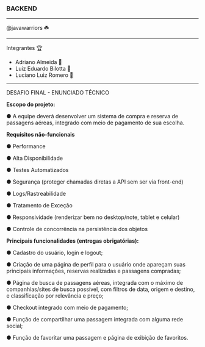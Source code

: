 ### BACKEND #### 

*****
 @javawarriors  :shamrock:
 ****
 Integrantes :trophy:
* Adriano Almeida   :rocket:
* Luiz Eduardo Bilotta :rocket:
* Luciano Luiz Romero  :rocket:
******
DESAFIO FINAL - ENUNCIADO TÉCNICO

**Escopo do projeto:**

● A equipe deverá desenvolver um sistema de compra e
reserva de passagens aéreas, integrado com meio de
pagamento de sua escolha.

**Requisitos não-funcionais**

● Performance

● Alta Disponibilidade

● Testes Automatizados

● Segurança (proteger chamadas diretas a API sem ser via
front-end)

● Logs/Rastreabilidade

● Tratamento de Exceção

● Responsividade (renderizar bem no desktop/note, tablet e
celular)

● Controle de concorrência na persistência dos objetos

**Principais funcionalidades (entregas obrigatórias):**

● Cadastro do usuário, login e logout;

● Criação de uma página de perfil para o usuário onde
apareçam suas principais informações, reservas
realizadas e passagens compradas;

● Página de busca de passagens aéreas, integrada com o
máximo de companhias/sites de busca possível, com
filtros de data, origem e destino, e classificação por
relevância e preço;

● Checkout integrado com meio de pagamento;

● Função de compartilhar uma passagem integrada com
alguma rede social;

● Função de favoritar uma passagem e página de exibição
de favoritos.


